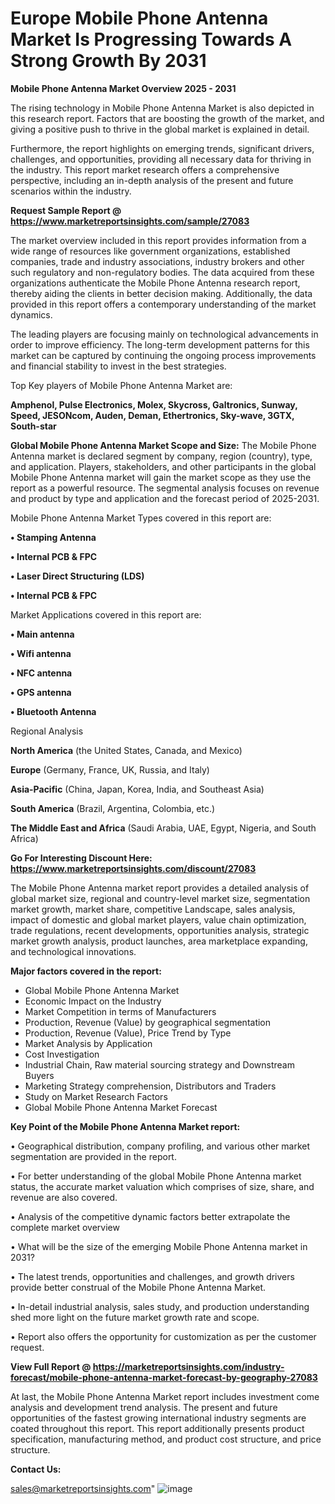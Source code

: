   # Europe Mobile Phone Antenna Market Is Progressing Towards A Strong Growth By 2031

<Strong> Mobile Phone Antenna Market Overview 2025 - 2031</strong>

The rising technology in Mobile Phone Antenna Market is also depicted in this research report. Factors that are boosting the growth of the market, and giving a positive push to thrive in the global market is explained in detail.

Furthermore, the report highlights on emerging trends, significant drivers, challenges, and opportunities, providing all necessary data for thriving in the industry. This report market research offers a comprehensive perspective, including an in-depth analysis of the present and future scenarios within the industry.

<strong>Request Sample Report @ <a href=https://www.marketreportsinsights.com/sample/27083>https://www.marketreportsinsights.com/sample/27083</a></strong>

The market overview included in this report provides information from a wide range of resources like government organizations, established companies, trade and industry associations, industry brokers and other such regulatory and non-regulatory bodies. The data acquired from these organizations authenticate the Mobile Phone Antenna research report, thereby aiding the clients in better decision making. Additionally, the data provided in this report offers a contemporary understanding of the market dynamics.

The leading players are focusing mainly on technological advancements in order to improve efficiency. The long-term development patterns for this market can be captured by continuing the ongoing process improvements and financial stability to invest in the best strategies.

Top Key players of Mobile Phone Antenna Market are:

<strong>Amphenol, Pulse Electronics, Molex, Skycross, Galtronics, Sunway, Speed, JESONcom, Auden, Deman, Ethertronics, Sky-wave, 3GTX, South-star</strong>

<strong><b>Global Mobile Phone Antenna Market Scope and Size:</b></strong>
The Mobile Phone Antenna market is declared segment by company, region (country), type, and application. Players, stakeholders, and other participants in the global Mobile Phone Antenna market will gain the market scope as they use the report as a powerful resource. The segmental analysis focuses on revenue and product by type and application and the forecast period of 2025-2031.

Mobile Phone Antenna Market Types covered in this report are:

<strong>• Stamping Antenna

• Internal PCB & FPC

• Laser Direct Structuring (LDS)

• Internal PCB & FPC</strong>

Market Applications covered in this report are:

<strong>• Main antenna

• Wifi antenna

• NFC antenna

• GPS antenna

• Bluetooth Antenna</strong> 

Regional Analysis

<strong>North America</strong> (the United States, Canada, and Mexico)

<strong>Europe</strong> (Germany, France, UK, Russia, and Italy)

<strong>Asia-Pacific</strong> (China, Japan, Korea, India, and Southeast Asia)

<strong>South America</strong> (Brazil, Argentina, Colombia, etc.)

<strong>The Middle East and Africa</strong> (Saudi Arabia, UAE, Egypt, Nigeria, and South Africa)

<strong>Go For Interesting Discount Here: <a href=https://www.marketreportsinsights.com/discount/27083>https://www.marketreportsinsights.com/discount/27083</a></strong>

The Mobile Phone Antenna market report provides a detailed analysis of global market size, regional and country-level market size, segmentation market growth, market share, competitive Landscape, sales analysis, impact of domestic and global market players, value chain optimization, trade regulations, recent developments, opportunities analysis, strategic market growth analysis, product launches, area marketplace expanding, and technological innovations.

<strong><b>Major factors covered in the report:</b></strong>
<ul>
  <li>Global Mobile Phone Antenna Market </li>
  <li>Economic Impact on the Industry</li>
  <li>Market Competition in terms of Manufacturers</li>
  <li>Production, Revenue (Value) by geographical segmentation</li>
  <li>Production, Revenue (Value), Price Trend by Type</li>
  <li>Market Analysis by Application</li>
  <li>Cost Investigation</li>
  <li>Industrial Chain, Raw material sourcing strategy and Downstream Buyers</li>
  <li>Marketing Strategy comprehension, Distributors and Traders</li>
  <li>Study on Market Research Factors</li>
  <li>Global Mobile Phone Antenna Market Forecast</li>
</ul>

<strong><b>Key Point of the Mobile Phone Antenna Market report:</b></strong>

• Geographical distribution, company profiling, and various other market segmentation are provided in the report.

• For better understanding of the global Mobile Phone Antenna market status, the accurate market valuation which comprises of size, share, and revenue are also covered.

• Analysis of the competitive dynamic factors better extrapolate the complete market overview

• What will be the size of the emerging Mobile Phone Antenna market in 2031?

• The latest trends, opportunities and challenges, and growth drivers provide better construal of the Mobile Phone Antenna Market.

• In-detail industrial analysis, sales study, and production understanding shed more light on the future market growth rate and scope.

• Report also offers the opportunity for customization as per the customer request.

<strong><b>View Full Report @ <a href=https://marketreportsinsights.com/industry-forecast/mobile-phone-antenna-market-forecast-by-geography-27083>https://marketreportsinsights.com/industry-forecast/mobile-phone-antenna-market-forecast-by-geography-27083</a></b></strong>


At last, the Mobile Phone Antenna Market report includes investment come analysis and development trend analysis. The present and future opportunities of the fastest growing international industry segments are coated throughout this report. This report additionally presents product specification, manufacturing method, and product cost structure, and price structure.

<strong>Contact Us:</strong>

sales@marketreportsinsights.com"
![image](https://github.com/user-attachments/assets/a12284c6-b6db-4c6b-b6db-4501e0cc8828)
